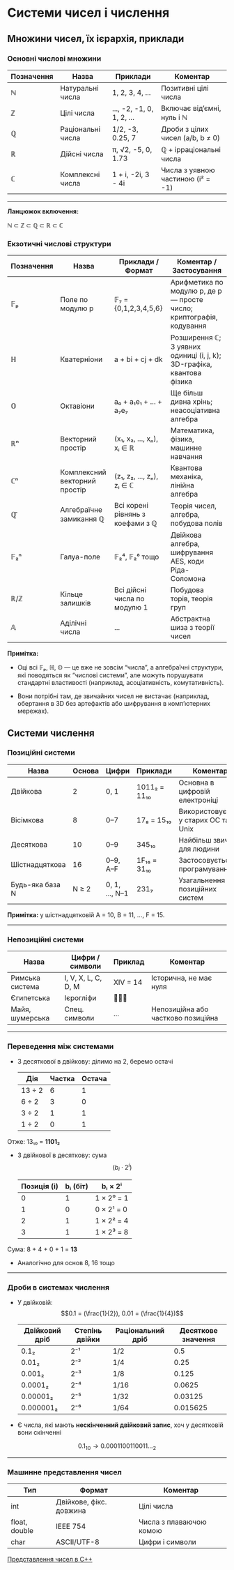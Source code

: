 # Системи чисел і числення

## Множини чисел, їх ієрархія, приклади

### Основні числові множини

| Позначення | Назва                    | Приклади                                 | Коментар                                 |
|------------|--------------------------|------------------------------------------|------------------------------------------|
| ℕ          | Натуральні числа         | 1, 2, 3, 4, ...                           | Позитивні цілі числа                     |
| ℤ          | Цілі числа               | ..., -2, -1, 0, 1, 2, ...                 | Включає від’ємні, нуль і ℕ               |
| ℚ          | Раціональні числа        | 1/2, -3, 0.25, 7                         | Дроби з цілих чисел (a/b, b ≠ 0)         |
| ℝ          | Дійсні числа             | π, √2, -5, 0, 1.73                        | ℚ + ірраціональні числа                  |
| ℂ          | Комплексні числа         | 1 + i, -2i, 3 - 4i                        | Числа з уявною частиною (i² = -1)        |

---

**Ланцюжок включення:**

ℕ ⊂ ℤ ⊂ ℚ ⊂ ℝ ⊂ ℂ

### Екзотичні числові структури

| Позначення      | Назва                        | Приклади / Формат                    | Коментар / Застосування                            |
|------------------|-------------------------------|--------------------------------------|----------------------------------------------------|
| 𝔽ₚ              | Поле по модулю p              | 𝔽₇ = {0,1,2,3,4,5,6}                 | Арифметика по модулю p, де p — просте число; криптографія, кодування |
| ℍ                | Кватерніони                   | a + bi + cj + dk                     | Розширення ℂ; 3 уявних одиниці (i, j, k); 3D-графіка, квантова фізика |
| 𝕆                | Октавіони                     | a₀ + a₁e₁ + ... + a₇e₇               | Ще більш дивна хрінь; неасоціативна алгебра        |
| ℝⁿ              | Векторний простір             | (x₁, x₂, ..., xₙ), xᵢ ∈ ℝ            | Математика, фізика, машинне навчання               |
| ℂⁿ              | Комплексний векторний простір | (z₁, z₂, ..., zₙ), zᵢ ∈ ℂ            | Квантова механіка, лінійна алгебра                 |
| ℚ̄               | Алгебраїчне замикання ℚ       | Всі корені рівнянь з коефами з ℚ     | Теорія чисел, алгебра, побудова полів              |
| 𝔽₂ⁿ             | Галуа-поле                    | 𝔽₂⁴, 𝔽₂⁸ тощо                        | Двійкова алгебра, шифрування AES, коди Ріда-Соломона |
| ℝ/ℤ             | Кільце залишків               | Всі дійсні числа по модулю 1         | Побудова торів, теорія груп                        |
| 𝔸               | Аділічні числа                | ...                                  | Абстрактна шиза з теорії чисел                     |

**Примітка:**

- Оці всі 𝔽ₚ, ℍ, 𝕆  — це вже не зовсім “числа”, а алгебраїчні структури, які поводяться як “числові системи”, але можуть порушувати стандартні властивості (наприклад, асоціативність, комутативність).

- Вони потрібні там, де звичайних чисел не вистачає (наприклад, обертання в 3D без артефактів або шифрування в комп’ютерних мережах).

## Системи числення

### Позиційні системи

| Назва              | Основа | Цифри                         | Приклади        | Коментар                                    |
|--------------------|--------|-------------------------------|------------------|---------------------------------------------|
| Двійкова           | 2      | 0, 1                          | 1011₂ = 11₁₀     | Основна в цифровій електроніці              |
| Вісімкова          | 8      | 0–7                           | 17₈ = 15₁₀       | Використовується у старих ОС та Unix        |
| Десяткова          | 10     | 0–9                           | 345₁₀           | Найбільш звична для людини                  |
| Шістнадцяткова     | 16     | 0–9, A–F                      | 1F₁₆ = 31₁₀      | Застосовується у програмуванні              |
| Будь-яка база N    | N ≥ 2  | 0, 1, ..., N–1                | 231₇            | Узагальнення позиційних систем              |

**Примітка:** у шістнадцятковій A = 10, B = 11, ..., F = 15.

---

### Непозиційні системи

| Назва              | Цифри / символи     | Приклад          | Коментар                             |
|--------------------|---------------------|------------------|--------------------------------------|
| Римська система    | I, V, X, L, C, D, M | XIV = 14         | Історична, не має нуля              |
| Єгипетська         | Ієрогліфи           | 🔺🔺🔺|            | Давня система без позиційності      |
| Майя, шумерська    | Спец. символи       | ...              | Непозиційна або частково позиційна  |

---

### Переведення між системами

- З десяткової в двійкову: ділимо на 2, беремо остачі

  | Дія                  | Частка | Остача |
  |----------------------|--------|--------|
  | 13 ÷ 2               | 6      | 1      |
  | 6 ÷ 2                | 3      | 0      |
  | 3 ÷ 2                | 1      | 1      |
  | 1 ÷ 2                | 0      | 1      |
Отже: 13₁₀ = **1101₂**

- З двійкової в десяткову: сума $$(b_i \cdot 2^i)$$

  | Позиція (i) | bᵢ (біт) | bᵢ × 2ⁱ    |
  |-------------|----------|------------|
  | 0           | 1        | 1 × 2⁰ = 1 |
  | 1           | 0        | 0 × 2¹ = 0 |
  | 2           | 1        | 1 × 2² = 4 |
  | 3           | 1        | 1 × 2³ = 8 |
  
Сума: 8 + 4 + 0 + 1 = **13**

- Аналогічно для основ 8, 16 тощо

---

### Дроби в системах числення

- У двійковій: $$0.1 = (\frac{1}{2}), 0.01 = (\frac{1}{4})$$

   | Двійковий дріб | Степінь двійки       | Раціональний дріб   | Десяткове значення   |
   |----------------|----------------------|---------------------|----------------------|
   | 0.1₂           | 2⁻¹                  | 1/2                 | 0.5                  |
   | 0.01₂          | 2⁻²                  | 1/4                 | 0.25                 |
   | 0.001₂         | 2⁻³                  | 1/8                 | 0.125                |
   | 0.0001₂        | 2⁻⁴                  | 1/16                | 0.0625               |
   | 0.00001₂       | 2⁻⁵                  | 1/32                | 0.03125              |
   | 0.000001₂      | 2⁻⁶                  | 1/64                | 0.015625             |

- Є числа, які мають **нескінченний двійковий запис**, хоч у десятковій вони скінченні

$$0.1_{10} \rightarrow 0.0001100110011\ldots_2$$

---

### Машинне представлення чисел

   | Тип           | Формат                  | Коментар                      |
   |---------------|-------------------------|-------------------------------|
   | int           | Двійкове, фікс. довжина | Цілі числа                    |
   | float, double | IEEE 754                | Числа з плаваючою комою       |
   | char          | ASCII/UTF-8             | Цифри і символи               |


[ Представлення чисел в C++ ](https://github.com/yourhostel/cpp_course/tree/main/Practical_2)
